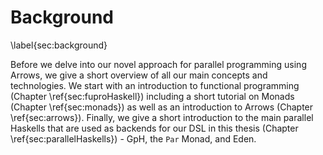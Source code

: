 # Background

\label{sec:background}

Before we delve into our novel approach for parallel programming using
Arrows, we give a short overview of all our main concepts and technologies.
We start with an introduction to functional programming (Chapter \ref{sec:fuproHaskell})
including a short tutorial on Monads (Chapter \ref{sec:monads}) as well as
an introduction to Arrows (Chapter \ref{sec:arrows}). Finally, we give a short introduction to the main parallel
Haskells that are used as backends for our DSL in this thesis (Chapter \ref{sec:parallelHaskells}) - GpH, the `Par` Monad, and
Eden.
